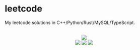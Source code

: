 # leetcode
My leetcode solutions in C++/Python/Rust/MySQL/TypeScript.

<div align="center">
<br/>
<img src="https://img.shields.io/badge/Solved-742/3251%20=%2022%25-blue.svg?style=flat-square" />
<br/>
<img src="https://img.shields.io/badge/Easy-296/818-5CB85D.svg?style=flat-square" />
<img src="https://img.shields.io/badge/Medium-351/1705-F0AE4E.svg?style=flat-square" />
<img src="https://img.shields.io/badge/Hard-95/728-D95450.svg?style=flat-square" />
</div>